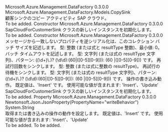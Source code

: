 <Type Name="SapCloudForCustomerSink" FullName="Microsoft.Azure.Management.DataFactory.Models.SapCloudForCustomerSink">
  <TypeSignature Language="C#" Value="public class SapCloudForCustomerSink : Microsoft.Azure.Management.DataFactory.Models.CopySink" />
  <TypeSignature Language="ILAsm" Value=".class public auto ansi beforefieldinit SapCloudForCustomerSink extends Microsoft.Azure.Management.DataFactory.Models.CopySink" />
  <TypeSignature Language="DocId" Value="T:Microsoft.Azure.Management.DataFactory.Models.SapCloudForCustomerSink" />
  <TypeSignature Language="VB.NET" Value="Public Class SapCloudForCustomerSink&#xA;Inherits CopySink" />
  <TypeSignature Language="F#" Value="type SapCloudForCustomerSink = class&#xA;    inherit CopySink" />
  <AssemblyInfo>
    <AssemblyName>Microsoft.Azure.Management.DataFactory</AssemblyName>
    <AssemblyVersion>0.3.0.0</AssemblyVersion>
  </AssemblyInfo>
  <Base>
    <BaseTypeName>Microsoft.Azure.Management.DataFactory.Models.CopySink</BaseTypeName>
  </Base>
  <Interfaces />
  <Docs>
    <summary>
            顧客シンクのコピー アクティビティ SAP クラウド。
            </summary>
    <remarks>To be added.</remarks>
  </Docs>
  <Members>
    <Member MemberName=".ctor">
      <MemberSignature Language="C#" Value="public SapCloudForCustomerSink ();" />
      <MemberSignature Language="ILAsm" Value=".method public hidebysig specialname rtspecialname instance void .ctor() cil managed" />
      <MemberSignature Language="DocId" Value="M:Microsoft.Azure.Management.DataFactory.Models.SapCloudForCustomerSink.#ctor" />
      <MemberSignature Language="VB.NET" Value="Public Sub New ()" />
      <MemberType>Constructor</MemberType>
      <AssemblyInfo>
        <AssemblyName>Microsoft.Azure.Management.DataFactory</AssemblyName>
        <AssemblyVersion>0.3.0.0</AssemblyVersion>
      </AssemblyInfo>
      <Parameters />
      <Docs>
        <summary>
            SapCloudForCustomerSink クラスの新しいインスタンスを初期化します。
            </summary>
        <remarks>To be added.</remarks>
      </Docs>
    </Member>
    <Member MemberName=".ctor">
      <MemberSignature Language="C#" Value="public SapCloudForCustomerSink (System.Collections.Generic.IDictionary&lt;string,object&gt; additionalProperties = null, object writeBatchSize = null, object writeBatchTimeout = null, object sinkRetryCount = null, object sinkRetryWait = null, string writeBehavior = null);" />
      <MemberSignature Language="ILAsm" Value=".method public hidebysig specialname rtspecialname instance void .ctor(class System.Collections.Generic.IDictionary`2&lt;string, object&gt; additionalProperties, object writeBatchSize, object writeBatchTimeout, object sinkRetryCount, object sinkRetryWait, string writeBehavior) cil managed" />
      <MemberSignature Language="DocId" Value="M:Microsoft.Azure.Management.DataFactory.Models.SapCloudForCustomerSink.#ctor(System.Collections.Generic.IDictionary{System.String,System.Object},System.Object,System.Object,System.Object,System.Object,System.String)" />
      <MemberSignature Language="VB.NET" Value="Public Sub New (Optional additionalProperties As IDictionary(Of String, Object) = null, Optional writeBatchSize As Object = null, Optional writeBatchTimeout As Object = null, Optional sinkRetryCount As Object = null, Optional sinkRetryWait As Object = null, Optional writeBehavior As String = null)" />
      <MemberSignature Language="F#" Value="new Microsoft.Azure.Management.DataFactory.Models.SapCloudForCustomerSink : System.Collections.Generic.IDictionary&lt;string, obj&gt; * obj * obj * obj * obj * string -&gt; Microsoft.Azure.Management.DataFactory.Models.SapCloudForCustomerSink" Usage="new Microsoft.Azure.Management.DataFactory.Models.SapCloudForCustomerSink (additionalProperties, writeBatchSize, writeBatchTimeout, sinkRetryCount, sinkRetryWait, writeBehavior)" />
      <MemberType>Constructor</MemberType>
      <AssemblyInfo>
        <AssemblyName>Microsoft.Azure.Management.DataFactory</AssemblyName>
        <AssemblyVersion>0.3.0.0</AssemblyVersion>
      </AssemblyInfo>
      <Parameters>
        <Parameter Name="additionalProperties" Type="System.Collections.Generic.IDictionary&lt;System.String,System.Object&gt;" />
        <Parameter Name="writeBatchSize" Type="System.Object" />
        <Parameter Name="writeBatchTimeout" Type="System.Object" />
        <Parameter Name="sinkRetryCount" Type="System.Object" />
        <Parameter Name="sinkRetryWait" Type="System.Object" />
        <Parameter Name="writeBehavior" Type="System.String" />
      </Parameters>
      <Docs>
        <param name="additionalProperties">メッセージから一致しないプロパティを逆シリアル化は、このコレクション</param>
        <param name="writeBatchSize">バッチ サイズを記述します。 型: 整数 (または式と resultType 整数)、最小値: 0。</param>
        <param name="writeBatchTimeout">バッチ タイムアウトを記述します。 型: 文字列 (または式の resultType 文字列)、パターン: ((\d+)\.)? (\d\d):(60|([0-5][0-9])): (60 |([0-5][0-9])) です。</param>
        <param name="sinkRetryCount">再試行回数をシンクします。 型: 整数 (または式に整数の resultType)。</param>
        <param name="sinkRetryWait">再試行の待機をシンクします。 型: 文字列 (または式の resultType 文字列)、パターン: ((\d+)\.)? (\d\d):(60|([0-5][0-9])): (60 |([0-5][0-9])) です。</param>
        <param name="writeBehavior">操作の書き込み動作。
            既定値は、'Insert' です。 使用可能な値が含まれます: 'Insert'、'Update'</param>
        <summary>
            SapCloudForCustomerSink クラスの新しいインスタンスを初期化します。
            </summary>
        <remarks>To be added.</remarks>
      </Docs>
    </Member>
    <Member MemberName="WriteBehavior">
      <MemberSignature Language="C#" Value="public string WriteBehavior { get; set; }" />
      <MemberSignature Language="ILAsm" Value=".property instance string WriteBehavior" />
      <MemberSignature Language="DocId" Value="P:Microsoft.Azure.Management.DataFactory.Models.SapCloudForCustomerSink.WriteBehavior" />
      <MemberSignature Language="VB.NET" Value="Public Property WriteBehavior As String" />
      <MemberSignature Language="F#" Value="member this.WriteBehavior : string with get, set" Usage="Microsoft.Azure.Management.DataFactory.Models.SapCloudForCustomerSink.WriteBehavior" />
      <MemberType>Property</MemberType>
      <AssemblyInfo>
        <AssemblyName>Microsoft.Azure.Management.DataFactory</AssemblyName>
        <AssemblyVersion>0.3.0.0</AssemblyVersion>
      </AssemblyInfo>
      <Attributes>
        <Attribute>
          <AttributeName>Newtonsoft.Json.JsonProperty(PropertyName="writeBehavior")</AttributeName>
        </Attribute>
      </Attributes>
      <ReturnValue>
        <ReturnType>System.String</ReturnType>
      </ReturnValue>
      <Docs>
        <summary>
            取得または書き込みの操作の動作を設定します。 既定値は、'Insert' です。 使用可能な値が含まれます: 'Insert'、'Update'
            </summary>
        <value>To be added.</value>
        <remarks>To be added.</remarks>
      </Docs>
    </Member>
  </Members>
</Type>